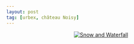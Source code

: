 ```yaml
---
layout: post
tag: [urbex, château Noisy]
---
```

<div align="center">
  <a href="https://www.youtube.com/watch?v=w1DJM14foi0" target="_blank"><img src="https://img.youtube.com/vi/w1DJM14foi0/0.jpg" alt="Snow and Waterfall"></a>
</div>

